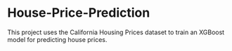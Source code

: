 # House-Price-Prediction
This project uses the California Housing Prices dataset to train an XGBoost model for predicting house prices.
